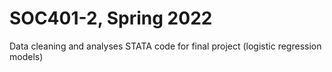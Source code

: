 # SOC401-2, Spring 2022
Data cleaning and analyses STATA code for final project (logistic regression models)
